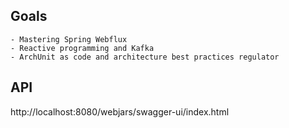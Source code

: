 ## Goals
    - Mastering Spring Webflux
    - Reactive programming and Kafka
    - ArchUnit as code and architecture best practices regulator
    

## API
http://localhost:8080/webjars/swagger-ui/index.html